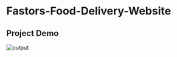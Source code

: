 # Fastors-Food-Delivery-Website
## Project Demo
![output](https://github.com/Kashum920/Fastors-Food-Delivery-Website/assets/149722175/fb96e085-58fc-4b34-b64a-a82be6af87ce)
